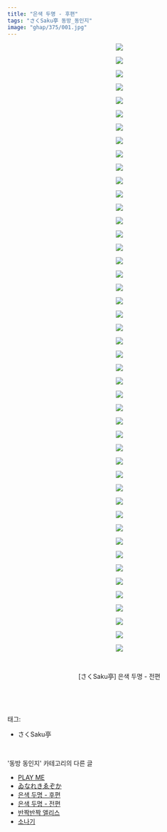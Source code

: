 ```yaml
---
title: "은색 두명 - 후편"
tags: "さくSaku亭 동방_동인지"
image: "ghap/375/001.jpg"
---
```

<div class="article">
<p style="text-align: center; clear: none; float: none;"><img src="{{ site.nasurl }}/ghap/375/001.jpg"/></p>
<p style="text-align: center; clear: none; float: none;"><img src="{{ site.nasurl }}/ghap/375/002.jpg"/></p>
<p style="text-align: center; clear: none; float: none;"><img src="{{ site.nasurl }}/ghap/375/003.jpg"/></p>
<p style="text-align: center; clear: none; float: none;"><img src="{{ site.nasurl }}/ghap/375/004.jpg"/></p>
<p style="text-align: center; clear: none; float: none;"><img src="{{ site.nasurl }}/ghap/375/005.jpg"/></p>
<p style="text-align: center; clear: none; float: none;"><img src="{{ site.nasurl }}/ghap/375/006.jpg"/></p>
<p style="text-align: center; clear: none; float: none;"><img src="{{ site.nasurl }}/ghap/375/007.jpg"/></p>
<p style="text-align: center; clear: none; float: none;"><img src="{{ site.nasurl }}/ghap/375/008.jpg"/></p>
<p style="text-align: center; clear: none; float: none;"><img src="{{ site.nasurl }}/ghap/375/009.jpg"/></p>
<p style="text-align: center; clear: none; float: none;"><img src="{{ site.nasurl }}/ghap/375/010.jpg"/></p>
<p style="text-align: center; clear: none; float: none;"><img src="{{ site.nasurl }}/ghap/375/011.jpg"/></p>
<p style="text-align: center; clear: none; float: none;"><img src="{{ site.nasurl }}/ghap/375/012.jpg"/></p>
<p style="text-align: center; clear: none; float: none;"><img src="{{ site.nasurl }}/ghap/375/013.jpg"/></p>
<p style="text-align: center; clear: none; float: none;"><img src="{{ site.nasurl }}/ghap/375/014.jpg"/></p>
<p style="text-align: center; clear: none; float: none;"><img src="{{ site.nasurl }}/ghap/375/015.jpg"/></p>
<p style="text-align: center; clear: none; float: none;"><img src="{{ site.nasurl }}/ghap/375/016.jpg"/></p>
<p style="text-align: center; clear: none; float: none;"><img src="{{ site.nasurl }}/ghap/375/017.jpg"/></p>
<p style="text-align: center; clear: none; float: none;"><img src="{{ site.nasurl }}/ghap/375/018.jpg"/></p>
<p style="text-align: center; clear: none; float: none;"><img src="{{ site.nasurl }}/ghap/375/019.jpg"/></p>
<p style="text-align: center; clear: none; float: none;"><img src="{{ site.nasurl }}/ghap/375/020.jpg"/></p>
<p style="text-align: center; clear: none; float: none;"><img src="{{ site.nasurl }}/ghap/375/021.jpg"/></p>
<p style="text-align: center; clear: none; float: none;"><img src="{{ site.nasurl }}/ghap/375/022.jpg"/></p>
<p style="text-align: center; clear: none; float: none;"><img src="{{ site.nasurl }}/ghap/375/023.jpg"/></p>
<p style="text-align: center; clear: none; float: none;"><img src="{{ site.nasurl }}/ghap/375/024.jpg"/></p>
<p style="text-align: center; clear: none; float: none;"><img src="{{ site.nasurl }}/ghap/375/025.jpg"/></p>
<p style="text-align: center; clear: none; float: none;"><img src="{{ site.nasurl }}/ghap/375/026.jpg"/></p>
<p style="text-align: center; clear: none; float: none;"><img src="{{ site.nasurl }}/ghap/375/027.jpg"/></p>
<p style="text-align: center; clear: none; float: none;"><img src="{{ site.nasurl }}/ghap/375/028.jpg"/></p>
<p style="text-align: center; clear: none; float: none;"><img src="{{ site.nasurl }}/ghap/375/029.jpg"/></p>
<p style="text-align: center; clear: none; float: none;"><img src="{{ site.nasurl }}/ghap/375/030.jpg"/></p>
<p style="text-align: center; clear: none; float: none;"><img src="{{ site.nasurl }}/ghap/375/031.jpg"/></p>
<p style="text-align: center; clear: none; float: none;"><img src="{{ site.nasurl }}/ghap/375/032.jpg"/></p>
<p style="text-align: center; clear: none; float: none;"><img src="{{ site.nasurl }}/ghap/375/033.jpg"/></p>
<p style="text-align: center; clear: none; float: none;"><img src="{{ site.nasurl }}/ghap/375/034.jpg"/></p>
<p style="text-align: center; clear: none; float: none;"><img src="{{ site.nasurl }}/ghap/375/035.jpg"/></p>
<p style="text-align: center; clear: none; float: none;"><img src="{{ site.nasurl }}/ghap/375/036.jpg"/></p>
<p style="text-align: center; clear: none; float: none;"><img src="{{ site.nasurl }}/ghap/375/037.jpg"/></p>
<p style="text-align: center; clear: none; float: none;"><img src="{{ site.nasurl }}/ghap/375/038.jpg"/></p>
<p style="text-align: center; clear: none; float: none;"><img src="{{ site.nasurl }}/ghap/375/039.jpg"/></p>
<p style="text-align: center; clear: none; float: none;"><img src="{{ site.nasurl }}/ghap/375/040.jpg"/></p>
<p style="text-align: center; clear: none; float: none;"><img src="{{ site.nasurl }}/ghap/375/041.jpg"/></p>
<p style="text-align: center; clear: none; float: none;"><img src="{{ site.nasurl }}/ghap/375/042.jpg"/></p>
<p style="text-align: center; clear: none; float: none;"><img src="{{ site.nasurl }}/ghap/375/043.jpg"/></p>
<p style="text-align: center; clear: none; float: none;"><img src="{{ site.nasurl }}/ghap/375/044.jpg"/></p>
<p style="text-align: center; clear: none; float: none;"><img src="{{ site.nasurl }}/ghap/375/045.jpg"/></p>
<p style="text-align: center; clear: none; float: none;"><img src="{{ site.nasurl }}/ghap/375/046.jpg"/></p>
<p style="text-align: center; clear: none; float: none;"><br/></p>
<p style="text-align: center; clear: none; float: none;">[さくSaku亭] 은색 두명 - 전편</p>
<p><br/></p>
</div><br/>
<div class="tagTrail">
<p>태그: </p>
<ul>
<li>さくSaku亭</li>
</ul>
</div><br/>
<div class="another">
<p>'동방 동인지' 카테고리의 다른 글</p>
<ul>
<li><a href="/2016-06-20-ghap_377">PLAY ME</a></li>
<li><a href="/2016-06-20-ghap_376">ゐなれきゑぞか</a></li>
<li><a href="/2016-06-20-ghap_375">은색 두명 - 후편</a></li>
<li><a href="/2016-06-20-ghap_374">은색 두명 - 전편</a></li>
<li><a href="/2016-06-20-ghap_373">반짝반짝 앨리스</a></li>
<li><a href="/2016-06-20-ghap_372">소나기</a></li>
</ul>
</div><br/>
<div class="cb_module cb_fluid">
<div class="cb_wrt cb_profile">
</div><!-- commentList close -->
</div><br/>
